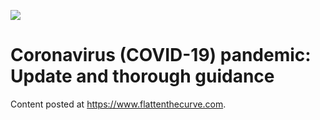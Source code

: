 ![](https://github.com/flattenthecurve/guide/workflows/Publish/badge.svg)

# Coronavirus (COVID-19) pandemic: Update and thorough guidance

Content posted at https://www.flattenthecurve.com.
